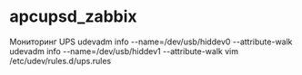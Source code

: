# apcupsd_zabbix
Мониторинг UPS
udevadm info --name=/dev/usb/hiddev0 --attribute-walk
udevadm info --name=/dev/usb/hiddev1 --attribute-walk
vim /etc/udev/rules.d/ups.rules

